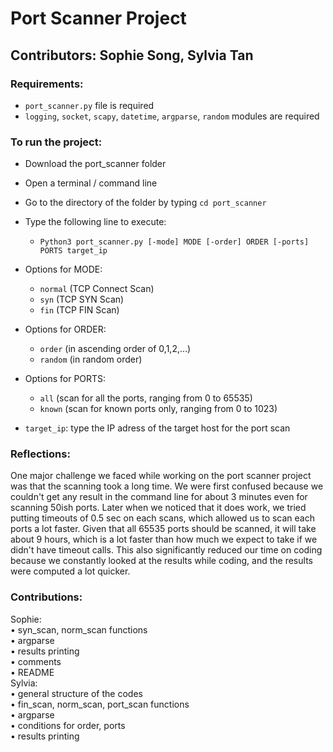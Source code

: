 # Port Scanner Project
## Contributors: Sophie Song, Sylvia Tan


### Requirements:

- `port_scanner.py` file is required <br />
- `logging`, `socket`, `scapy`, `datetime`, `argparse`, `random` modules are required

### To run the project:

- Download the port_scanner folder <br />
- Open a terminal / command line <br />
- Go to the directory of the folder by typing `cd port_scanner` <br />
- Type the following line to execute: <br />
    * `Python3 port_scanner.py [-mode] MODE [-order] ORDER [-ports] PORTS target_ip` <br />
   
- Options for MODE:
  -  `normal` (TCP Connect Scan)
  -   `syn` (TCP SYN Scan)
  -   `fin` (TCP FIN Scan)
- Options for ORDER:<br />
  -  `order` (in ascending order of 0,1,2,...)<br />
  -  `random` (in random order)<br />
- Options for PORTS:<br />
  -  `all` (scan for all the ports, ranging from 0 to 65535)<br />
  -   `known` (scan for known ports only, ranging from 0 to 1023)<br />
- `target_ip`: type the IP adress of the target host for the port scan<br />

### Reflections:

One major challenge we faced while working on the port scanner project was that the scanning took a long time. We were first confused because we couldn't get any result in the command line for about 3 minutes even for scanning 50ish ports. Later when we noticed that it does work, we tried putting timeouts of 0.5 sec on each scans, which allowed us to scan each ports a lot faster. Given that all 65535 ports should be scanned, it will take about 9 hours, which is a lot faster than how much we expect to take if we didn't have timeout calls. This also significantly reduced our time on coding because we constantly looked at the results while coding, and the results were computed a lot quicker.

### Contributions:

Sophie: <br />
• syn_scan, norm_scan functions<br />
• argparse<br />
• results printing<br />
• comments<br />
• README <br />
Sylvia:<br />
• general structure of the codes<br />
• fin_scan, norm_scan, port_scan functions<br />
• argparse<br />
• conditions for order, ports<br />
• results printing<br />
